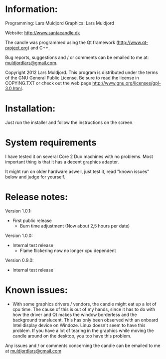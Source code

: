 # Information:
Programming: Lars Muldjord
Graphics: Lars Muldjord

Website: http://www.santacandle.dk

The candle was programmed using the Qt framework (http://www.qt-project.org) and C++.

Bug reports, suggestions and / or comments can be emailed to me at:
muldjordlars@gmail.com.

Copyright 2012 Lars Muldjord. This program is distributed under the terms of the GNU General Public License. Be sure to read the license in COPYING.TXT or check out the web page http://www.gnu.org/licenses/gpl-3.0.html.

# Installation:
Just run the installer and follow the instructions on the screen.

# System requirements
I have tested it on several Core 2 Duo machines with no problems. Most important thing is that it has a decent graphics adapter.

It might run on older hardware aswell, just test it, read "known issues" below and judge for yourself.

# Release notes:
Version 1.0.1:
* First public release
  * Burn time adjustment (Now about 2,5 hours per date)

Version 1.0.0:
* Internal test release
  * Flame flickering now no longer cpu dependent

Version 0.9.0:
* Internal test release

# Known issues:
* With some graphics drivers / vendors, the candle might eat up a lot of cpu time. The cause of this is out of my hands, since it has to do with how the driver and Qt makes the window borderless and the background translucent. This has only been observed with an onboard Intel display device on Windoze. Linux doesn't seem to have this problem. If you have a lot of tearing in the graphics while moving the candle around on the desktop, you too have this problem.

Any issues and / or comments concerning the candle can be emailed to me at muldjordlars@gmail.com
